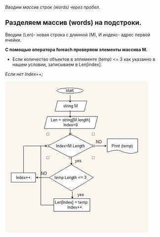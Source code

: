 *Вводим массив строк (words) через пробел.*

## Разделяем массив (words) на подстроки.

Вводим (Len)- новая строка с длинной (М),
И индекс- адрес первой ячейки.

__С помощью оператора foreach проверяем элементы массива M.__

* Если количество объектов в эллементе (temp) <= 3 как указанно в нашем условии, записываем  в Len[index].

*Если нет Index++;*


![Блок схема](picture.jpg)


